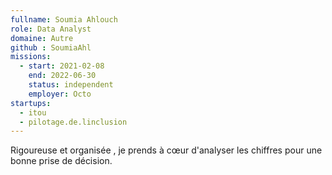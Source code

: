 ```yaml
---
fullname: Soumia Ahlouch
role: Data Analyst
domaine: Autre
github : SoumiaAhl
missions:
  - start: 2021-02-08
    end: 2022-06-30
    status: independent
    employer: Octo
startups:
  - itou
  - pilotage.de.linclusion
---
```


Rigoureuse et organisée , je prends à cœur d'analyser les chiffres pour une bonne prise de décision. 
